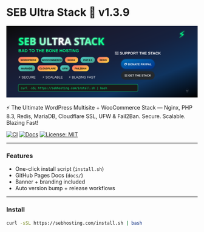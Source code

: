 # SEB Ultra Stack 🚀 v1.3.9

![Banner](./assets/banner.svg)

⚡ The Ultimate WordPress Multisite + WooCommerce Stack — Nginx, PHP 8.3, Redis, MariaDB, Cloudflare SSL, UFW & Fail2Ban. Secure. Scalable. Blazing Fast! 

[![CI](https://github.com/sebhosting/seb-ultra-stack/actions/workflows/ci.yml/badge.svg)](https://github.com/sebhosting/seb-ultra-stack/actions/workflows/ci.yml)
[![Docs](https://github.com/sebhosting/seb-ultra-stack/actions/workflows/deploy-docs.yml/badge.svg)](https://docs.sebhosting.com)
[![License: MIT](https://img.shields.io/badge/License-MIT-green.svg)](LICENSE)

---
### Features
- One-click install script (`install.sh`)
- GitHub Pages Docs (`docs/`)
- Banner + branding included
- Auto version bump + release workflows

---
### Install
```bash
curl -sSL https://sebhosting.com/install.sh | bash
```
    
